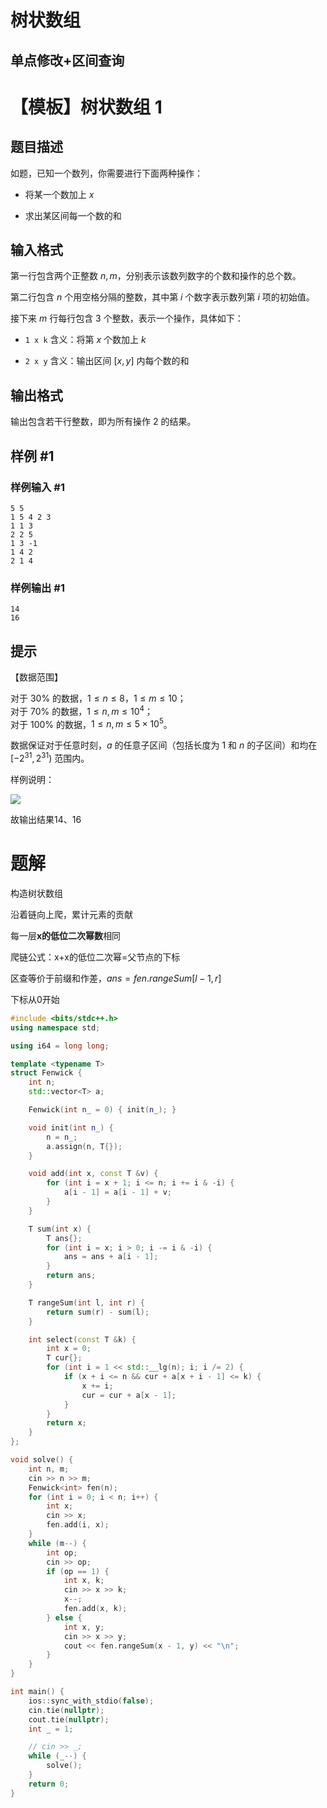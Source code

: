 # 树状数组

## 单点修改+区间查询

# 【模板】树状数组 1

## 题目描述

如题，已知一个数列，你需要进行下面两种操作：

- 将某一个数加上 $x$

- 求出某区间每一个数的和

## 输入格式

第一行包含两个正整数 $n,m$，分别表示该数列数字的个数和操作的总个数。   

第二行包含 $n$ 个用空格分隔的整数，其中第 $i$ 个数字表示数列第 $i$ 项的初始值。

接下来 $m$ 行每行包含 $3$ 个整数，表示一个操作，具体如下：

- `1 x k`  含义：将第 $x$ 个数加上 $k$

- `2 x y`  含义：输出区间 $[x,y]$ 内每个数的和

## 输出格式

输出包含若干行整数，即为所有操作 $2$ 的结果。

## 样例 #1

### 样例输入 #1

```
5 5
1 5 4 2 3
1 1 3
2 2 5
1 3 -1
1 4 2
2 1 4
```

### 样例输出 #1

```
14
16
```

## 提示

【数据范围】

对于 $30\%$ 的数据，$1 \le n \le 8$，$1\le m \le 10$；   
对于 $70\%$ 的数据，$1\le n,m \le 10^4$；   
对于 $100\%$ 的数据，$1\le n,m \le 5\times 10^5$。

数据保证对于任意时刻，$a$ 的任意子区间（包括长度为 $1$ 和 $n$ 的子区间）和均在 $[-2^{31}, 2^{31})$ 范围内。


样例说明：

 ![](https://cdn.luogu.com.cn/upload/pic/2256.png) 

故输出结果14、16

# 题解

构造树状数组

沿着链向上爬，累计元素的贡献

每一层**x的低位二次幂数**相同

爬链公式：x+x的低位二次幂=父节点的下标

区查等价于前缀和作差，$ans=fen.rangeSum[l-1,r]$

下标从0开始

```c++
#include <bits/stdc++.h>
using namespace std;

using i64 = long long;

template <typename T> 
struct Fenwick {
    int n;
    std::vector<T> a;

    Fenwick(int n_ = 0) { init(n_); }

    void init(int n_) {
        n = n_;
        a.assign(n, T{});
    }

    void add(int x, const T &v) {
        for (int i = x + 1; i <= n; i += i & -i) {
            a[i - 1] = a[i - 1] + v;
        }
    }

    T sum(int x) {
        T ans{};
        for (int i = x; i > 0; i -= i & -i) {
            ans = ans + a[i - 1];
        }
        return ans;
    }

    T rangeSum(int l, int r) { 
        return sum(r) - sum(l);
    }

    int select(const T &k) {
        int x = 0;
        T cur{};
        for (int i = 1 << std::__lg(n); i; i /= 2) {
            if (x + i <= n && cur + a[x + i - 1] <= k) {
                x += i;
                cur = cur + a[x - 1];
            }
        }
        return x;
    }
};

void solve() {
    int n, m;
    cin >> n >> m;
    Fenwick<int> fen(n);
    for (int i = 0; i < n; i++) {
        int x;
        cin >> x;
        fen.add(i, x);
    }
    while (m--) {
        int op;
        cin >> op;
        if (op == 1) {
            int x, k;
            cin >> x >> k;
            x--;
            fen.add(x, k);
        } else {
            int x, y;
            cin >> x >> y;
            cout << fen.rangeSum(x - 1, y) << "\n";
        }
    }
}

int main() {
    ios::sync_with_stdio(false);
    cin.tie(nullptr);
    cout.tie(nullptr);
    int _ = 1;

    // cin >> _;
    while (_--) {
        solve();
    }
    return 0;
}
```

